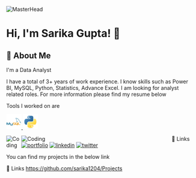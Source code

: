 
![MasterHead](https://cdn.mos.cms.futurecdn.net/XbYnCuVzbcHPHuYzCGuSmf.jpg)





# Hi, I'm Sarika Gupta! 👋



## 🚀 About Me
I'm a Data Analyst

I have a total of 3+ years of work experience. I know skills such as Power BI, MySQL, Python, Statistics, Advance Excel. I am looking for analyst related roles. For more information please find my resume below


Tools I worked on are

<p align="left"> <a href="https://www.mysql.com/" target="_blank" rel="noreferrer"> <img src="https://raw.githubusercontent.com/devicons/devicon/master/icons/mysql/mysql-original-wordmark.svg" alt="mysql" width="40" height="40"/> </a> <a href="https://www.python.org" target="_blank" rel="noreferrer"> <img src="https://raw.githubusercontent.com/devicons/devicon/master/icons/python/python-original.svg" alt="python" width="40" height="40"/> </a> </p> <img align="left" alt="Coding" width="40" height="40"src="https://monstock.net/static/755095fb2b20762681bcf7cc9f3c47cb/994e1/c067634e-165b-40ec-8eeb-88e7f08ce050_powerbi_.png">
<img align="left" alt="Coding" width="400" src="https://cdn.dribbble.com/users/1162077/screenshots/3848914/programmer.gif">




 🔗 Links
[![portfolio](https://img.shields.io/badge/my_portfolio-000?style=for-the-badge&logo=ko-fi&logoColor=white)](https://katherinempeterson.com/)
[![linkedin](https://img.shields.io/badge/linkedin-0A66C2?style=for-the-badge&logo=linkedin&logoColor=white)](https://www.linkedin.com/sarika-gupta-57076b1ab)
[![twitter](https://img.shields.io/badge/twitter-1DA1F2?style=for-the-badge&logo=twitter&logoColor=white)](https://twitter.com/)

You can find my projects in the below link

 🔗 Links
 https://github.com/sarika1204/Projects





